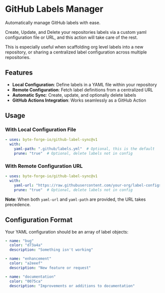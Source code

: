 # GitHub Labels Manager

Automatically manage GitHub labels with ease.

Create, Update, and Delete your repositories 
labels via a custom yaml configuration file or URL,
and this action will take care of the rest.

This is especially useful when scaffolding
org level labels into a new repository, or
sharing a centralized label configuration
across multiple repositories.

## Features

- **Local Configuration**: Define labels in a YAML file within your repository
- **Remote Configuration**: Fetch label definitions from a centralized URL
- **Automatic Sync**: Create, update, and optionally delete labels
- **GitHub Actions Integration**: Works seamlessly as a GitHub Action

## Usage

### With Local Configuration File

```yaml
- uses: byte-forge-io/github-label-sync@v1
  with:
    yaml-path: ".github/labels.yml"  # Optional, this is the default
    prune: "true"  # Optional, delete labels not in config
```

### With Remote Configuration URL

```yaml
- uses: byte-forge-io/github-label-sync@v1
  with:
    yaml-url: "https://raw.githubusercontent.com/your-org/label-configs/main/standard-labels.yml"
    prune: "true"  # Optional, delete labels not in config
```

**Note**: When both `yaml-url` and `yaml-path` are provided, the URL takes precedence.

## Configuration Format

Your YAML configuration should be an array of label objects:

```yaml
- name: "bug"
  color: "d73a4a"
  description: "Something isn't working"

- name: "enhancement"
  color: "a2eeef" 
  description: "New feature or request"

- name: "documentation"
  color: "0075ca"
  description: "Improvements or additions to documentation"
```
